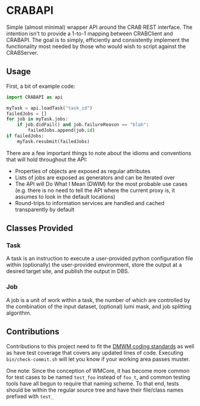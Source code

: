 CRABAPI
=======

Simple (almost minimal) wrapper API around the CRAB REST interface. The
intention isn't to provide a 1-to-1 mapping between CRABClient and
CRABAPI. The goal is to simply, efficiently and consistently implement the 
functionality most needed by those who would wish to script against the
CRABServer.

Usage
-----

First, a bit of example code:

```python
import CRABAPI as api

myTask = api.loadTask("task_id")
failedJobs = []
for job in myTask.jobs:
    if job.didFail() and job.failureReason == "blah":
        failedJobs.append(job.id)
if failedJobs:
    myTask.resubmit(failedJobs)
```

There are a few important things to note about the idioms and conventions
that will hold throughout the API:

* Properties of objects are exposed as regular attributes
* Lists of jobs are exposed as generators and can be iterated over
* The API will Do What I Mean (DWIM) for the most probable use cases (e.g. there
  is no need to tell the API where the current proxy is, it assumes to look in
  the default locations)
* Round-trips to information services are handled and cached transparently by
  default

Classes Provided
----------------

### Task

A task is an instruction to execute a user-provided python configuration file 
within (optionally) the user-provided environment, store the output at a desired 
target site, and publish the output in DBS.

### Job

A job is a unit of work within a task, the number of which are controlled by the
combination of the input dataset, (optional) lumi mask, and job splitting
algorithm.

Contributions
-------------

Contributions to this project need to fit the [DMWM coding standards](https://github.com/dmwm/WMCore/blob/master/standards/.pylintrc) as well as have test coverage that covers any updated
lines of code. Executing ```bin/check-commit.sh``` will let you know if your
working area passes muster.

One note: Since the conception of WMCore, it has become more common for test
cases to be named ```test_foo``` instead of ```foo_t```, and common testing
tools have all begun to require that naming scheme. To that end, tests should
be within the regular source tree and have their file/class names prefixed with
```test_```

